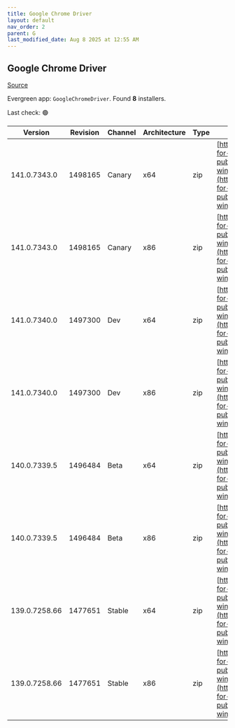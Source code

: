 ```yaml
---
title: Google Chrome Driver
layout: default
nav_order: 2
parent: G
last_modified_date: Aug 8 2025 at 12:55 AM
---
```


## Google Chrome Driver

[Source](https://googlechromelabs.github.io/chrome-for-testing/)

Evergreen app: `GoogleChromeDriver`. Found **8** installers.

Last check: 🟢

| Version       | Revision | Channel | Architecture | Type | URI                                                                                                                                                                                                        |
| ------------- | -------- | ------- | ------------ | ---- | ---------------------------------------------------------------------------------------------------------------------------------------------------------------------------------------------------------- |
| 141.0.7343.0  | 1498165  | Canary  | x64          | zip  | [https://storage.googleapis.com/chrome-for-testing-public/141.0.7343.0/win64/chromedriver-win64.zip](https://storage.googleapis.com/chrome-for-testing-public/141.0.7343.0/win64/chromedriver-win64.zip)   |
| 141.0.7343.0  | 1498165  | Canary  | x86          | zip  | [https://storage.googleapis.com/chrome-for-testing-public/141.0.7343.0/win32/chromedriver-win32.zip](https://storage.googleapis.com/chrome-for-testing-public/141.0.7343.0/win32/chromedriver-win32.zip)   |
| 141.0.7340.0  | 1497300  | Dev     | x64          | zip  | [https://storage.googleapis.com/chrome-for-testing-public/141.0.7340.0/win64/chromedriver-win64.zip](https://storage.googleapis.com/chrome-for-testing-public/141.0.7340.0/win64/chromedriver-win64.zip)   |
| 141.0.7340.0  | 1497300  | Dev     | x86          | zip  | [https://storage.googleapis.com/chrome-for-testing-public/141.0.7340.0/win32/chromedriver-win32.zip](https://storage.googleapis.com/chrome-for-testing-public/141.0.7340.0/win32/chromedriver-win32.zip)   |
| 140.0.7339.5  | 1496484  | Beta    | x64          | zip  | [https://storage.googleapis.com/chrome-for-testing-public/140.0.7339.5/win64/chromedriver-win64.zip](https://storage.googleapis.com/chrome-for-testing-public/140.0.7339.5/win64/chromedriver-win64.zip)   |
| 140.0.7339.5  | 1496484  | Beta    | x86          | zip  | [https://storage.googleapis.com/chrome-for-testing-public/140.0.7339.5/win32/chromedriver-win32.zip](https://storage.googleapis.com/chrome-for-testing-public/140.0.7339.5/win32/chromedriver-win32.zip)   |
| 139.0.7258.66 | 1477651  | Stable  | x64          | zip  | [https://storage.googleapis.com/chrome-for-testing-public/139.0.7258.66/win64/chromedriver-win64.zip](https://storage.googleapis.com/chrome-for-testing-public/139.0.7258.66/win64/chromedriver-win64.zip) |
| 139.0.7258.66 | 1477651  | Stable  | x86          | zip  | [https://storage.googleapis.com/chrome-for-testing-public/139.0.7258.66/win32/chromedriver-win32.zip](https://storage.googleapis.com/chrome-for-testing-public/139.0.7258.66/win32/chromedriver-win32.zip) |
